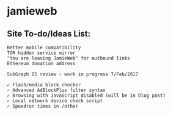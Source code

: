 # jamieweb

## Site To-do/Ideas List:
    Better mobile compatibility
    TOR hidden service mirror
    "You are leaving JamieWeb" for outbound links
    Ethereum donation address
    
    SubGraph OS review - work in progress 7/Feb/2017

    ✓ Flash/media block checker
    ✓ Advanced AdBlockPlus filter syntax
    ✓ Browsing with JavaScript disabled (will be in blog post)
    ✓ Local network device check script
    ✓ Speedrun times in /other
